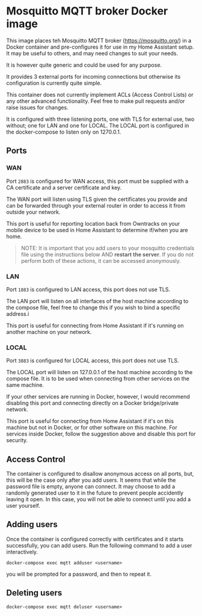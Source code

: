 
# Mosquitto MQTT broker Docker image

This image places teh Mosquitto MQTT broker (https://mosquitto.org/) in a Docker container and pre-configures it for use in my Home Assistant setup. It may be useful to others, and may need changes to suit your needs.

It is however quite generic and could be used for any purpose.

It provides 3 external ports for incoming connections but otherwise its configuration is currently quite simple.

This container does not currently implement ACLs (Access Control Lists) or any other advanced functionality. Feel free to make pull requests and/or raise issues for changes.

It is configured with three listening ports, one with TLS for external use, two without; one for LAN and one for LOCAL. The LOCAL port is configured in the docker-compose to listen only on 1270.0.1.

## Ports

### WAN
Port `2883` is configured for WAN access, this port must be supplied with a CA certificate and a server certificate and key.

The WAN port will listen using TLS given the certificates you provide and can be forwarded through your external router in order to access it from outside your network.

This port is useful for reporting location back from Owntracks on your mobile device to be used in Home Assistant to determine if/when you are home.

> NOTE: It is important that you add users to your mosquitto credentials file using the instructions below AND __restart the server__. If you do not perform both of these actions, it can be accessed anonymously.

### LAN
Port `1883` is configured to LAN access, this port does not use TLS.

The LAN port will listen on all interfaces of the host machine according to the compose file, feel free to change this if you wish to bind a specific address.i

This port is useful for connecting from Home Assistant if it's running on another machine on your network.

### LOCAL
Port `3883` is configured for LOCAL access, this port does not use TLS.

The LOCAL port will listen on 127.0.0.1 of the host machine according to the compose file. It is to be used when connecting from other services on the same machine.

If your other services are running in Docker, however, I would recommend disabling this port and connecting directly on a Docker bridge/private network.

This port is useful for connecting from Home Assistant if it's on this machine but not in Docker, or for other software on this machine. For services inside Docker, follow the suggestion above and disable this port for security.

## Access Control
The container is configured to disallow anonymous access on all ports, but, this will be the case only after you add users. It seems that while the password file is empty, anyone can connect. It may choose to add a randomly generated user to it in the future to prevent people accidently leaving it open. In this case, you will not be able to connect until you add a user yourself.

## Adding users
Once the container is configured correctly with certificates and it starts successfully, you can add users. Run the following command to add a user interactively.

```
docker-compose exec mqtt adduser <username> 
```
you will be prompted for a password, and then to repeat it.

## Deleting users

```
docker-compose exec mqtt deluser <username>
```
